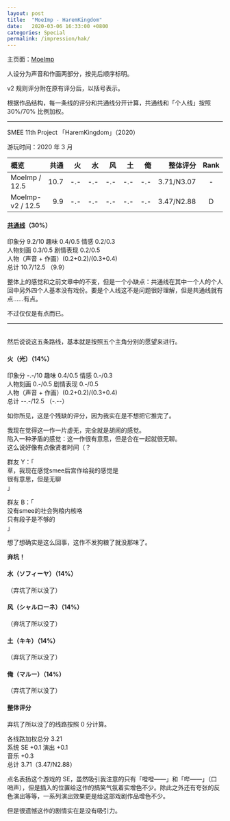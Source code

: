 ```yaml
---
layout: post
title:  "MoeImp - HaremKingdom"
date:   2020-03-06 16:33:00 +0800
categories: Special
permalink: /impression/hak/
---
```


主页面：[MoeImp](http://yoro.xyz/impression)

人设分为声音和作画两部分，按先后顺序标明。

v2 规则评分附在原有评分后，以括号表示。

根据作品结构，每一条线的评分和共通线分开计算，共通线和「个人线」按照 30%/70% 比例加权。

---

SMEE 11th Project 「HaremKingdom」（2020）

游玩时间：2020 年 3 月

| 概览             | 共通 |   火 |   水 |   风 |   土 |   俺 |   整体评分 | Rank |
| :--------------- | ---: | ---: | ---: | ---: | ---: | ---: | ---------: | :--: |
| MoeImp / 12.5    | 10.7 |  -.- |  -.- |  -.- |  -.- |  -.- | 3.71/N3.07 |  -   |
| MoeImp-v2 / 12.5 |  9.9 |  -.- |  -.- |  -.- |  -.- |  -.- | 3.47/N2.88 |  D   |

#### [共通线](http://yoro.xyz/kawaiigirls/2020/03/03/hak-main.html)（30%）

印象分 9.2/10 趣味 0.4/0.5 情感 0.2/0.3<br />
人物刻画 0.3/0.5 剧情表现 0.2/0.5<br />
人物（声音 + 作画）(0.2+0.2)/(0.3+0.4)<br />
总计 10.7/12.5 （9.9）

整体上的感觉和之前文章中的不变，但是一个小缺点：共通线在其中一个人的个人回中另外四个人基本没有戏份。要是个人线这不是问题很好理解，但是共通线就有点……有点。

不过仅仅是有点而已。

---

<br />
然后说说这五条路线，基本就是按照五个主角分别的愿望来进行。

#### 火（光）（14%）

印象分 -.-/10 趣味 0.4/0.5 情感 0.-/0.3<br />
人物刻画 0.-/0.5 剧情表现 0.-/0.5<br />
人物（声音 + 作画）(0.2+0.2)/(0.3+0.4)<br />
总计 --.-/12.5 （-.--）

如你所见，这是个残缺的评分，因为我实在是不想把它推完了。

我现在觉得这一作一片虚无，完全就是胡闹的感觉。<br />
陷入一种矛盾的感觉：这一作很有意思，但是合在一起就很无聊。<br />
这么说好像有点像贤者时间（？

群友 Y：「<br />
草，我现在感觉smee后宫作给我的感觉是<br />
很有意思，但是无聊<br />
」

群友 B：「<br />
没有smee的社会狗粮内核咯<br />
只有段子是不够的<br />
」

想了想确实是这么回事，这作不发狗粮了就没那味了。

**弃坑！**

#### 水（ソフィーヤ）（14%）

（弃坑了所以没了）

#### 风（シャルローネ）（14%）

（弃坑了所以没了）

#### 土（キキ）（14%）

（弃坑了所以没了）

#### 俺（マルー）（14%）

（弃坑了所以没了）

#### 整体评分

弃坑了所以没了的线路按照 0 分计算。

各线路加权总分 3.21<br />
系统 SE +0.1 演出 +0.1<br />
音乐 +0.3<br />
总计 3.71（3.47/N2.88）

点名表扬这个游戏的 SE，虽然吸引我注意的只有「噔噔——」和「哔——」（口哨声），但是插入的位置给这作的搞笑气氛着实增色不少。除此之外还有夸张的反色演出等等，一系列演出效果更是给这部戏剧作品增色不少。

但是很遗憾这作的剧情实在是没有吸引力。

